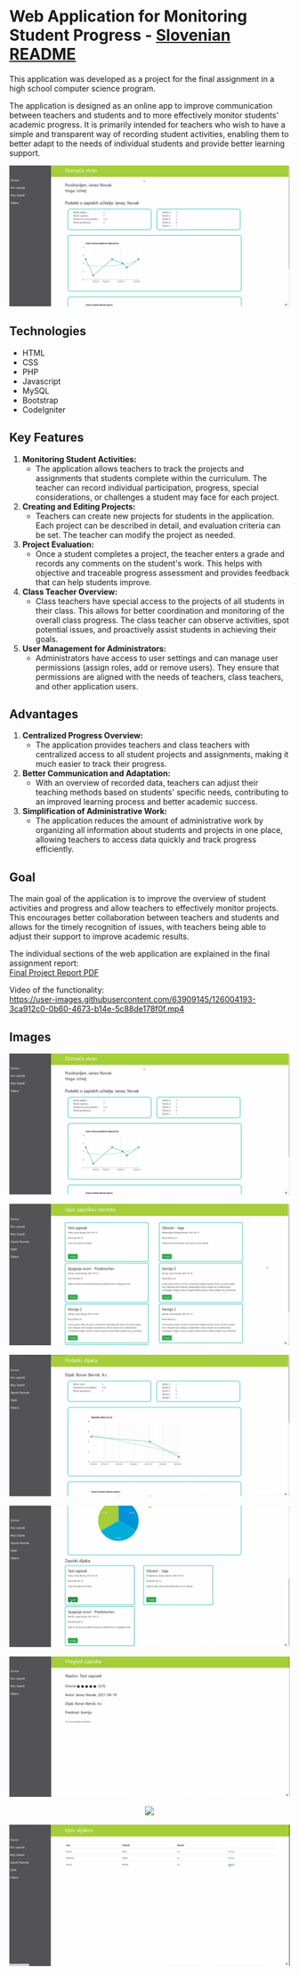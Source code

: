 # Web Application for Monitoring Student Progress - [Slovenian README](README_SLO.md)
This application was developed as a project for the final assignment in a high school computer science program.  

The application is designed as an online app to improve communication between teachers and students and to more effectively monitor students' academic progress. 
It is primarily intended for teachers who wish to have a simple and transparent way of recording student activities, enabling them to better adapt to the needs of individual students and provide better learning support.

<p align="center">  
  <img src="images/domaca_stran.png">  
</p>  

## Technologies  
- HTML  
- CSS  
- PHP  
- Javascript  
- MySQL  
- Bootstrap  
- CodeIgniter

## Key Features  
1. **Monitoring Student Activities:**  
   - The application allows teachers to track the projects and assignments that students complete within the curriculum. The teacher can record individual participation, progress, special considerations, or challenges a student may face for each project.  
2. **Creating and Editing Projects:**  
   - Teachers can create new projects for students in the application. Each project can be described in detail, and evaluation criteria can be set. The teacher can modify the project as needed.  
3. **Project Evaluation:**  
   - Once a student completes a project, the teacher enters a grade and records any comments on the student's work. This helps with objective and traceable progress assessment and provides feedback that can help students improve.  
4. **Class Teacher Overview:**  
   - Class teachers have special access to the projects of all students in their class. This allows for better coordination and monitoring of the overall class progress. The class teacher can observe activities, spot potential issues, and proactively assist students in achieving their goals.  
5. **User Management for Administrators:**  
   - Administrators have access to user settings and can manage user permissions (assign roles, add or remove users). They ensure that permissions are aligned with the needs of teachers, class teachers, and other application users.  

## Advantages  
1. **Centralized Progress Overview:**  
   - The application provides teachers and class teachers with centralized access to all student projects and assignments, making it much easier to track their progress.  
2. **Better Communication and Adaptation:**  
   - With an overview of recorded data, teachers can adjust their teaching methods based on students' specific needs, contributing to an improved learning process and better academic success.  
3. **Simplification of Administrative Work:**  
   - The application reduces the amount of administrative work by organizing all information about students and projects in one place, allowing teachers to access data quickly and track progress efficiently.  

## Goal  
The main goal of the application is to improve the overview of student activities and progress and allow teachers to effectively monitor projects. This encourages better collaboration between teachers and students and allows for the timely recognition of issues, with teachers being able to adjust their support to improve academic results.

The individual sections of the web application are explained in the final assignment report:  
[Final Project Report PDF](https://github.com/tibozic/dnevnikUcitelj/files/6819004/porocilo_izdelave_aplikacije.pdf)

Video of the functionality:  
https://user-images.githubusercontent.com/63909145/126004193-3ca912c0-0b60-4673-b14e-5c88de178f0f.mp4

## Images

<p align="center">  
  <img src="images/domaca_stran.png">  
</p>  

<p align="center">  
  <img src="images/izpiski_razreda.png">  
</p>  

<p align="center">  
  <img src="images/podatki_dijaka.png">  
</p>  

<p align="center">    
  <img src="images/podatki_dijaka3.png">  
</p>  

<p align="center">  
  <img src="images/pregled_zapiska.png">  
</p>  

<p align="center">  
  <img src="images/ustvarjanje_zapiska.png">  
</p>  

<p align="center">  
  <img src="images/izpis_dijakov.png">  
</p>  

